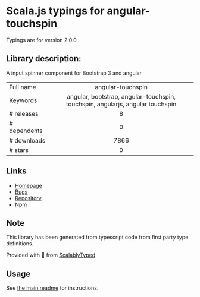 
# Scala.js typings for angular-touchspin

Typings are for version 2.0.0

## Library description:
A input spinner component for Bootstrap 3 and angular

|                    |                 |
| ------------------ | :-------------: |
| Full name          | angular-touchspin |
| Keywords           | angular, bootstrap, angular-touchspin, touchspin, angularjs, angular touchspin |
| # releases         | 8 |
| # dependents       | 0 |
| # downloads        | 7866 |
| # stars            | 0 |

## Links
- [Homepage](https://github.com/nkovacic/angular-touchspin#readme)
- [Bugs](https://github.com/nkovacic/angular-touchspin/issues)
- [Repository](https://github.com/nkovacic/angular-touchspin)
- [Npm](https://www.npmjs.com/package/angular-touchspin)
    


## Note
This library has been generated from typescript code from first party type definitions.

Provided with :purple_heart: from [ScalablyTyped](https://github.com/oyvindberg/ScalablyTyped)

## Usage
See [the main readme](../../readme.md) for instructions.


